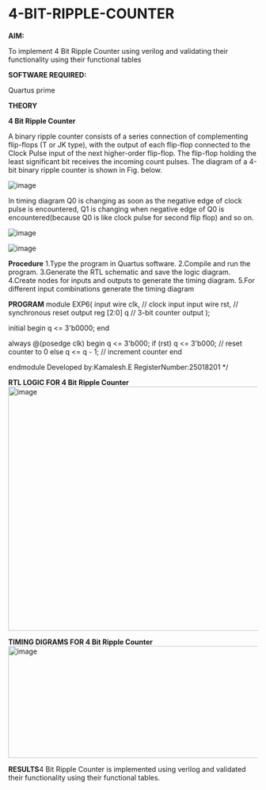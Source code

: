 # 4-BIT-RIPPLE-COUNTER

**AIM:**

To implement  4 Bit Ripple Counter using verilog and validating their functionality using their functional tables

**SOFTWARE REQUIRED:**

Quartus prime

**THEORY**

**4 Bit Ripple Counter**

A binary ripple counter consists of a series connection of complementing flip-flops (T or JK type), with the output of each flip-flop connected to the Clock Pulse input of the next higher-order flip-flop. The flip-flop holding the least significant bit receives the incoming count pulses. The diagram of a 4-bit binary ripple counter is shown in Fig. below.

![image](https://github.com/naavaneetha/4-BIT-RIPPLE-COUNTER/assets/154305477/cb4b74d4-31ab-4359-95d0-d22e67daba13)

In timing diagram Q0 is changing as soon as the negative edge of clock pulse is encountered, Q1 is changing when negative edge of Q0 is encountered(because Q0 is like clock pulse for second flip flop) and so on.

![image](https://github.com/naavaneetha/4-BIT-RIPPLE-COUNTER/assets/154305477/a573a7d6-014e-4e54-93e6-e2ac9530960b)

![image](https://github.com/naavaneetha/4-BIT-RIPPLE-COUNTER/assets/154305477/85e1958a-2fc1-49bb-9a9f-d58ccbf3663c)

**Procedure**
1.Type the program in Quartus software. 2.Compile and run the program. 3.Generate the RTL schematic and save the logic diagram. 4.Create nodes for inputs and outputs to generate the timing diagram. 5.For different input combinations generate the timing diagram


**PROGRAM**
module EXP6( input wire clk, // clock input input wire rst, // synchronous reset output reg [2:0] q // 3-bit counter output );

initial begin q <= 3'b0000; end

always @(posedge clk) begin q <= 3'b000; if (rst) q <= 3'b000; // reset counter to 0 else q <= q - 1; // increment counter end

endmodule
 Developed by:Kamalesh.E RegisterNumber:25018201
*/

**RTL LOGIC FOR 4 Bit Ripple Counter**<img width="970" height="493" alt="image" src="https://github.com/user-attachments/assets/bc548b4e-be58-483f-9a25-bf8ba0b54256" />


**TIMING DIGRAMS FOR 4 Bit Ripple Counter**
<img width="1296" height="226" alt="image" src="https://github.com/user-attachments/assets/3f1051de-c369-4ec2-91ec-13c00f36147a" />

**RESULTS**4 Bit Ripple Counter is implemented using verilog and validated their functionality using their functional tables.
